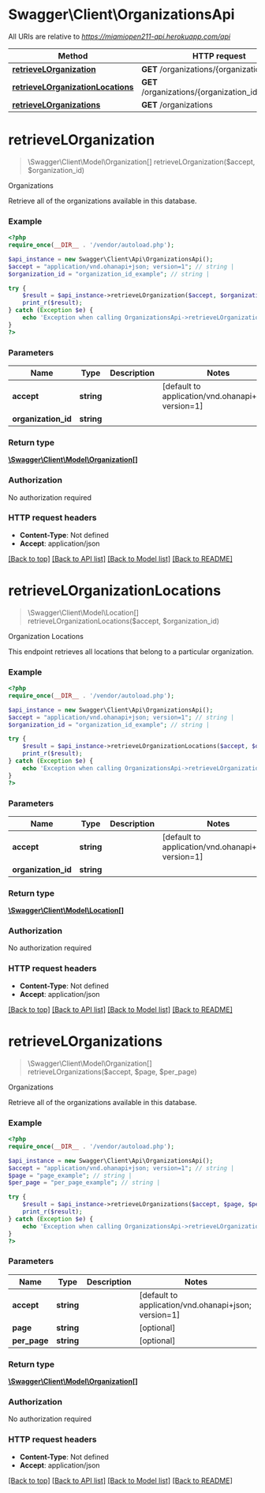 # Swagger\Client\OrganizationsApi

All URIs are relative to *https://miamiopen211-api.herokuapp.com/api*

Method | HTTP request | Description
------------- | ------------- | -------------
[**retrieveLOrganization**](OrganizationsApi.md#retrieveLOrganization) | **GET** /organizations/{organization_id} | Organizations
[**retrieveLOrganizationLocations**](OrganizationsApi.md#retrieveLOrganizationLocations) | **GET** /organizations/{organization_id}/locations | Organization Locations
[**retrieveLOrganizations**](OrganizationsApi.md#retrieveLOrganizations) | **GET** /organizations | Organizations


# **retrieveLOrganization**
> \Swagger\Client\Model\Organization[] retrieveLOrganization($accept, $organization_id)

Organizations

Retrieve all of the organizations available in this database.

### Example
```php
<?php
require_once(__DIR__ . '/vendor/autoload.php');

$api_instance = new Swagger\Client\Api\OrganizationsApi();
$accept = "application/vnd.ohanapi+json; version=1"; // string | 
$organization_id = "organization_id_example"; // string | 

try {
    $result = $api_instance->retrieveLOrganization($accept, $organization_id);
    print_r($result);
} catch (Exception $e) {
    echo 'Exception when calling OrganizationsApi->retrieveLOrganization: ', $e->getMessage(), PHP_EOL;
}
?>
```

### Parameters

Name | Type | Description  | Notes
------------- | ------------- | ------------- | -------------
 **accept** | **string**|  | [default to application/vnd.ohanapi+json; version&#x3D;1]
 **organization_id** | **string**|  |

### Return type

[**\Swagger\Client\Model\Organization[]**](../Model/Organization.md)

### Authorization

No authorization required

### HTTP request headers

 - **Content-Type**: Not defined
 - **Accept**: application/json

[[Back to top]](#) [[Back to API list]](../../README.md#documentation-for-api-endpoints) [[Back to Model list]](../../README.md#documentation-for-models) [[Back to README]](../../README.md)

# **retrieveLOrganizationLocations**
> \Swagger\Client\Model\Location[] retrieveLOrganizationLocations($accept, $organization_id)

Organization Locations

This endpoint retrieves all locations that belong to a particular organization.

### Example
```php
<?php
require_once(__DIR__ . '/vendor/autoload.php');

$api_instance = new Swagger\Client\Api\OrganizationsApi();
$accept = "application/vnd.ohanapi+json; version=1"; // string | 
$organization_id = "organization_id_example"; // string | 

try {
    $result = $api_instance->retrieveLOrganizationLocations($accept, $organization_id);
    print_r($result);
} catch (Exception $e) {
    echo 'Exception when calling OrganizationsApi->retrieveLOrganizationLocations: ', $e->getMessage(), PHP_EOL;
}
?>
```

### Parameters

Name | Type | Description  | Notes
------------- | ------------- | ------------- | -------------
 **accept** | **string**|  | [default to application/vnd.ohanapi+json; version&#x3D;1]
 **organization_id** | **string**|  |

### Return type

[**\Swagger\Client\Model\Location[]**](../Model/Location.md)

### Authorization

No authorization required

### HTTP request headers

 - **Content-Type**: Not defined
 - **Accept**: application/json

[[Back to top]](#) [[Back to API list]](../../README.md#documentation-for-api-endpoints) [[Back to Model list]](../../README.md#documentation-for-models) [[Back to README]](../../README.md)

# **retrieveLOrganizations**
> \Swagger\Client\Model\Organization[] retrieveLOrganizations($accept, $page, $per_page)

Organizations

Retrieve all of the organizations available in this database.

### Example
```php
<?php
require_once(__DIR__ . '/vendor/autoload.php');

$api_instance = new Swagger\Client\Api\OrganizationsApi();
$accept = "application/vnd.ohanapi+json; version=1"; // string | 
$page = "page_example"; // string | 
$per_page = "per_page_example"; // string | 

try {
    $result = $api_instance->retrieveLOrganizations($accept, $page, $per_page);
    print_r($result);
} catch (Exception $e) {
    echo 'Exception when calling OrganizationsApi->retrieveLOrganizations: ', $e->getMessage(), PHP_EOL;
}
?>
```

### Parameters

Name | Type | Description  | Notes
------------- | ------------- | ------------- | -------------
 **accept** | **string**|  | [default to application/vnd.ohanapi+json; version&#x3D;1]
 **page** | **string**|  | [optional]
 **per_page** | **string**|  | [optional]

### Return type

[**\Swagger\Client\Model\Organization[]**](../Model/Organization.md)

### Authorization

No authorization required

### HTTP request headers

 - **Content-Type**: Not defined
 - **Accept**: application/json

[[Back to top]](#) [[Back to API list]](../../README.md#documentation-for-api-endpoints) [[Back to Model list]](../../README.md#documentation-for-models) [[Back to README]](../../README.md)

